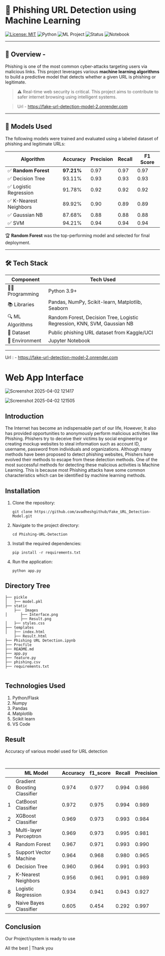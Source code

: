 # 🎯 Phishing URL Detection using Machine Learning

[![License: MIT](https://img.shields.io/badge/License-MIT-yellow.svg)](https://opensource.org/licenses/MIT)
![Python](https://img.shields.io/badge/Python-3.9+-blue)
![ML Project](https://img.shields.io/badge/Machine%20Learning-Phishing%20Detection-red)
![Status](https://img.shields.io/badge/Status-Completed-brightgreen)
![Notebook](https://img.shields.io/badge/Platform-Jupyter-informational)

---

## 📌 Overview - 

Phishing is one of the most common cyber-attacks targeting users via malicious links. This project leverages various **machine learning algorithms** to build a predictive model that detects whether a given URL is phishing or legitimate.

> ⚠️ Real-time web security is critical. This project aims to contribute to safer internet browsing using intelligent systems.

> Url - https://fake-url-detection-model-2.onrender.com

---

## 🧠 Models Used

The following models were trained and evaluated using a labeled dataset of phishing and legitimate URLs:

| Algorithm               | Accuracy    | Precision   | Recall      | F1 Score    |
|------------------------|-------------|-------------|-------------|-------------|
| ✅ **Random Forest**        | **97.21%**   | 0.97        | 0.97        | 0.97        |
| ✅ Decision Tree         | 93.11%      | 0.93        | 0.93        | 0.93        |
| ✅ Logistic Regression   | 91.78%      | 0.92        | 0.92        | 0.92        |
| ✅ K-Nearest Neighbors   | 89.92%      | 0.90        | 0.89        | 0.89        |
| ✅ Gaussian NB           | 87.68%      | 0.88        | 0.88        | 0.88        |
| ✅ SVM                   | 94.21%      | 0.94        | 0.94        | 0.94        |

🏆 **Random Forest** was the top-performing model and selected for final deployment.

---

## 🛠️ Tech Stack

| Component         | Tech Used             |
|------------------|-----------------------|
| 👩‍💻 Programming    | Python 3.9+            |
| 📚 Libraries      | Pandas, NumPy, Scikit-learn, Matplotlib, Seaborn |
| 🔍 ML Algorithms  | Random Forest, Decision Tree, Logistic Regression, KNN, SVM, Gaussian NB |
| 📁 Dataset        | Public phishing URL dataset from Kaggle/UCI |
| 📓 Environment    | Jupyter Notebook      |

---

Url : - https://fake-url-detection-model-2.onrender.com

# Web App Interface
![Screenshot 2025-04-02 121417](https://github.com/user-attachments/assets/239f67d8-04b1-4d50-8ff7-a642422d09a7)

![Screenshot 2025-04-02 121505](https://github.com/user-attachments/assets/202ff6d8-9939-4f05-940b-96e53c8c4e46)

## Introduction

The Internet has become an indispensable part of our life, However, It also has provided opportunities to anonymously perform malicious activities like Phishing. Phishers try to deceive their victims by social engineering or creating mockup websites to steal information such as account ID, username, password from individuals and organizations. Although many methods have been proposed to detect phishing websites, Phishers have evolved their methods to escape from these detection methods. One of the most successful methods for detecting these malicious activities is Machine Learning. This is because most Phishing attacks have some common characteristics which can be identified by machine learning methods.


## Installation

1. Clone the repository:

   ```shell
   git clone https://github.com/avadheshgithub/Fake_URL_Detection-Model.git

2. Navigate to the project directory:

   ```shell
   cd Phishing-URL-Detection

3. Install the required dependencies:

   ```shell
   pip install -r requirements.txt
   
4. Run the application:

   ```shell
   python app.py

## Directory Tree 
```
├── pickle
│   ├── model.pkl
├── static
    ├──  Images
│      ├── Interface.png
       ├── Result.png
│   ├── styles.css
├── templates
│   ├── index.html
    ├── Result.html
├── Phishing URL Detection.ipynb
├── Procfile
├── README.md
├── app.py
├── feature.py
├── phishing.csv
├── requirements.txt


```

## Technologies Used

1. Python/Flask
2. Numpy
3. Pandas
4. Matplotlib
5. Scikit learn
6. VS Code


## Result

Accuracy of various model used for URL detection
<br>

<br>

||ML Model|	Accuracy|  	f1_score|	Recall|	Precision|
|---|---|---|---|---|---|
0|	Gradient Boosting Classifier|	0.974|	0.977|	0.994|	0.986|
1|	CatBoost Classifier|	        0.972|	0.975|	0.994|	0.989|
2|	XGBoost Classifier| 	        0.969|	0.973|	0.993|	0.984|
3|	Multi-layer Perceptron|	        0.969|	0.973|	0.995|	0.981|
4|	Random Forest|	                0.967|	0.971|	0.993|	0.990|
5|	Support Vector Machine|	        0.964|	0.968|	0.980|	0.965|
6|	Decision Tree|      	        0.960|	0.964|	0.991|	0.993|
7|	K-Nearest Neighbors|        	0.956|	0.961|	0.991|	0.989|
8|	Logistic Regression|        	0.934|	0.941|	0.943|	0.927|
9|	Naive Bayes Classifier|     	0.605|	0.454|	0.292|	0.997|




## Conclusion
Our Project/system is ready to use

All the best | Thank you
